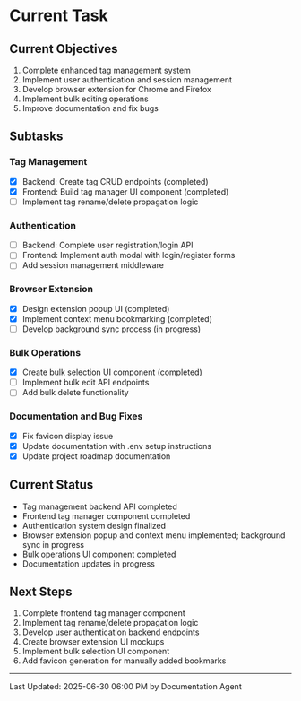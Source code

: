 # Current Task

## Current Objectives
1. Complete enhanced tag management system
2. Implement user authentication and session management
3. Develop browser extension for Chrome and Firefox
4. Implement bulk editing operations
5. Improve documentation and fix bugs

## Subtasks
### Tag Management
- [x] Backend: Create tag CRUD endpoints (completed)
- [x] Frontend: Build tag manager UI component (completed)
- [ ] Implement tag rename/delete propagation logic

### Authentication
- [ ] Backend: Complete user registration/login API
- [ ] Frontend: Implement auth modal with login/register forms
- [ ] Add session management middleware

### Browser Extension
- [x] Design extension popup UI (completed)
- [x] Implement context menu bookmarking (completed)
- [ ] Develop background sync process (in progress)

### Bulk Operations
- [x] Create bulk selection UI component (completed)
- [ ] Implement bulk edit API endpoints
- [ ] Add bulk delete functionality

### Documentation and Bug Fixes
- [x] Fix favicon display issue
- [x] Update documentation with .env setup instructions
- [x] Update project roadmap documentation

## Current Status
- Tag management backend API completed
- Frontend tag manager component completed
- Authentication system design finalized
- Browser extension popup and context menu implemented; background sync in progress
- Bulk operations UI component completed
- Documentation updates in progress

## Next Steps
1. Complete frontend tag manager component
2. Implement tag rename/delete propagation logic
3. Develop user authentication backend endpoints
4. Create browser extension UI mockups
5. Implement bulk selection UI component
6. Add favicon generation for manually added bookmarks

---
Last Updated: 2025-06-30 06:00 PM by Documentation Agent